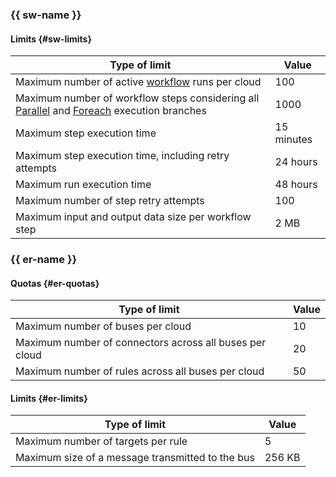 ### {{ sw-name }}

#### Limits {#sw-limits}

Type of limit | Value
--- | ---
Maximum number of active [workflow](../serverless-integrations/concepts/workflows/workflow.md) runs per cloud | 100
Maximum number of workflow steps considering all [Parallel](../serverless-integrations/concepts/workflows/yawl/management/parallel.md) and [Foreach](../serverless-integrations/concepts/workflows/yawl/management/foreach.md) execution branches | 1000
Maximum step execution time | 15 minutes
Maximum step execution time, including retry attempts | 24 hours
Maximum run execution time | 48 hours
Maximum number of step retry attempts | 100
Maximum input and output data size per workflow step | 2 MB

### {{ er-name }}

#### Quotas {#er-quotas}

Type of limit | Value
--- | ---
Maximum number of buses per cloud | 10
Maximum number of connectors across all buses per cloud | 20
Maximum number of rules across all buses per cloud | 50

#### Limits {#er-limits}

Type of limit | Value
--- | ---
Maximum number of targets per rule | 5
Maximum size of a message transmitted to the bus | 256 KB
